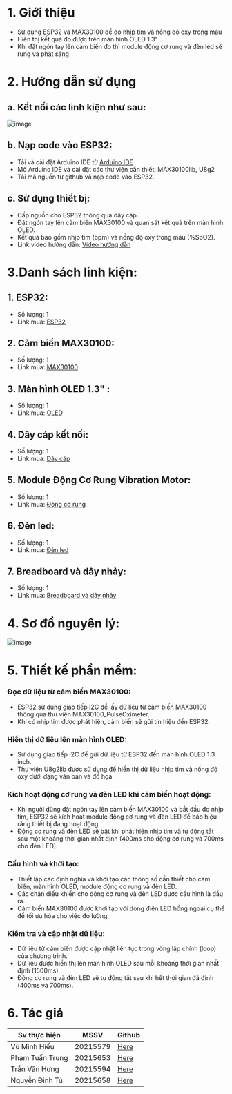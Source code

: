 # 1. Giới thiệu
- Sử dụng ESP32 và MAX30100 để đo nhịp tim và nồng độ oxy trong máu
- Hiển thị kết quả đo được trên màn hình OLED 1.3"
- Khi  đặt ngón tay lên cảm biển đo thì module động cơ rung và đèn led sẽ rung và phát sáng
# 2. Hướng dẫn sử dụng
## a. Kết nối các linh kiện như sau:
![image](https://github.com/hieuwed/ESP32-MAX30100/assets/130844328/0a16d3b6-44dd-4ec0-a3b0-8485b8d00726)


## b. Nạp code vào ESP32:
- Tải và cài đặt Arduino IDE từ [Arduino IDE](https://www.arduino.cc/en/software)
- Mở Arduino IDE và cài đặt các thư viện cần thiết: MAX30100lib, U8g2
- Tải mã nguồn từ github và nạp code vào ESP32.
  
## c. Sử dụng thiết bị:
- Cấp nguồn cho ESP32 thông qua dây cáp.
- Đặt ngón tay lên cảm biến MAX30100 và quan sát kết quả trên màn hình OLED.
- Kết quả bao gồm nhịp tim (bpm) và nồng độ oxy trong máu (%SpO2).
- Link video hướng dẫn: [Video hướng dẫn](https://www.youtube.com/watch?v=8mRIQhtyXns)

# 3.Danh sách linh kiện:

## 1. ESP32:
- Số lượng: 1
- Link mua: [ESP32](https://shopee.vn/B%E1%BA%A3ng-M%E1%BA%A1ch-Ph%C3%A1t-Tri%E1%BB%83n-ESP32-L%C3%B5i-K%C3%A9p-ESP-32-ESP-32S-ESP-WROOM-32-30P-38P-WiFi-Bluetooth-i.869927552.21777593794?sp_atk=09c16670-26d1-4616-8e48-89e23ca50278&xptdk=09c16670-26d1-4616-8e48-89e23ca50278)
## 2. Cảm biến MAX30100:
- Số lượng: 1
- Link mua: [MAX30100](https://shopee.vn/Module-c%E1%BA%A3m-bi%E1%BA%BFn-nh%E1%BB%8Bp-tim-v%C3%A0-oxy-trong-m%C3%A1u-MAX30100-i.1048311475.20792450869?sp_atk=6d6b3305-d5cc-4c2c-9ae9-b41b2a153110&xptdk=6d6b3305-d5cc-4c2c-9ae9-b41b2a153110)
## 3. Màn hình OLED 1.3" :
- Số lượng: 1
- Link mua: [OLED](https://shopee.vn/M%C3%A0n-H%C3%ACnh-OLED-1.3-128x64-I2C-Xanh-OLED-13-I2C-B-i.171084633.7247756437?sp_atk=d4dcae5c-9b05-49aa-9609-3a1f78fb77ec&xptdk=d4dcae5c-9b05-49aa-9609-3a1f78fb77ec)
## 4. Dây cáp kết nối:
- Số lượng: 1
- Link mua: [Dây cáp](https://shopee.vn/Microusb-C%C3%A1p-microusb-d%C3%A2y-nap-code-esp32-d%C3%A2y-s%E1%BA%A1c-%C4%91i%E1%BB%87n-tho%E1%BA%A1i-i.672645516.23476417257?sp_atk=8a2164a8-f0f4-4269-bc28-d33988fe9850&xptdk=8a2164a8-f0f4-4269-bc28-d33988fe9850)

## 5. Module Động Cơ Rung Vibration Motor:
- Số lượng: 1
- Link mua: [Động cơ rung](https://hshop.vn/products/mach-dong-co-rung-viration-motor-1027)

## 6. Đèn led:
- Số lượng: 1
- Link mua: [Đèn led](https://shopee.vn/product/1033689780/23274264349?gad_source=1&gclid=Cj0KCQjwvb-zBhCmARIsAAfUI2vL4jPeUOgdCcff78l6-Rsgru4PlEss2VHTMo0lihB-EUwYgACQgeAaAnGaEALw_wcB)

## 7. Breadboard và dây nhảy:
- Số lượng: 1
- Link mua: [Breadboard và dây nhảy](https://shopee.vn/3.3V-5V-MB102-Breadboard-power-module-MB-102-830-points-Solderless-Prototype-Bread-board-kit-65-Flexible-jumper-wires-i.81431289.7134752553?sp_atk=4f67d720-0f57-4553-b23e-49990ff97ccf&xptdk=4f67d720-0f57-4553-b23e-49990ff97ccf)

# 4. Sơ đồ nguyên lý:

![image](https://github.com/hieuwed/ESP32-MAX30100/assets/130844328/490a95f1-ccae-4d85-9363-c5eadeb3ef95)



# 5. Thiết kế phần mềm:
### Đọc dữ liệu từ cảm biến MAX30100:
- ESP32 sử dụng giao tiếp I2C để lấy dữ liệu từ cảm biến MAX30100 thông qua thư viện MAX30100_PulseOximeter.
- Khi có nhịp tim được phát hiện, cảm biến sẽ gửi tín hiệu đến ESP32.

### Hiển thị dữ liệu lên màn hình OLED:
- Sử dụng giao tiếp I2C để gửi dữ liệu từ ESP32 đến màn hình OLED 1.3 inch.
- Thư viện U8g2lib được sử dụng để hiển thị dữ liệu nhịp tim và nồng độ oxy dưới dạng văn bản và đồ họa.

### Kích hoạt động cơ rung và đèn LED khi cảm biến hoạt động:
- Khi người dùng đặt ngón tay lên cảm biến MAX30100 và bắt đầu đo nhịp tim, ESP32 sẽ kích hoạt module động cơ rung và đèn LED để báo hiệu rằng thiết bị đang hoạt động.
- Động cơ rung và đèn LED sẽ bật khi phát hiện nhịp tim và tự động tắt sau một khoảng thời gian nhất định (400ms cho động cơ rung và 700ms cho đèn LED).

### Cấu hình và khởi tạo:
- Thiết lập các định nghĩa và khởi tạo các thông số cần thiết cho cảm biến, màn hình OLED, module động cơ rung và đèn LED.
- Các chân điều khiển cho động cơ rung và đèn LED được cấu hình là đầu ra.
- Cảm biến MAX30100 được khởi tạo với dòng điện LED hồng ngoại cụ thể để tối ưu hóa cho việc đo lường.

### Kiểm tra và cập nhật dữ liệu:
- Dữ liệu từ cảm biến được cập nhật liên tục trong vòng lặp chính (loop) của chương trình.
- Dữ liệu được hiển thị lên màn hình OLED sau mỗi khoảng thời gian nhất định (1500ms).
- Động cơ rung và đèn LED sẽ tự động tắt sau khi hết thời gian đã định (400ms và 700ms).

# 6. Tác giả

| Sv thực hiện | MSSV | Github |
|--------------|------|---------------------|
|Vũ Minh Hiếu|20215579|[Here](https://github.com/hieuwed)|
|Phạm Tuấn Trung|20215653|[Here](https://github.com/Trunpy28?fbclid=IwZXh0bgNhZW0CMTAAAR2WfkVnNVR_Q5VjGzbPbTsWH3djQhdB4cVWvTIaEaKa5x53BmdxmuxgKNs_aem_ZmFrZWR1bW15MTZieXRlcw)|
|Trần Văn Hưng|20215594|[Here](https://github.com/hwngtv?fbclid=IwZXh0bgNhZW0CMTAAAR2Bc8nAh4pohZu4XdpxH-bwWH5ZFyt_NNVleD971OtStEm1-aNXhyN7ylo_aem_ZmFrZWR1bW15MTZieXRlcw)|
|Nguyễn Đình Tú|20215658|[Here](https://github.com/tunguyen02?fbclid=IwZXh0bgNhZW0CMTAAAR2ssuSG3LiDLH6rn-JjRcK93R_MMki-_RyO19tuN58T2qeNp1nSx7ZuDT8_aem_ZmFrZWR1bW15MTZieXRlcw)|



